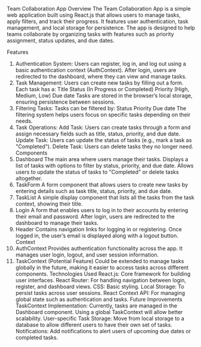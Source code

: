 Team Collaboration App
Overview
The Team Collaboration App is a simple web application built using React.js that allows users to manage tasks, apply filters, and track their progress. It features user authentication, task management, and local storage for persistence. The app is designed to help teams collaborate by organizing tasks with features such as priority assignment, status updates, and due dates.

Features
1. Authentication System:
Users can register, log in, and log out using a basic authentication context (AuthContext).
After login, users are redirected to the dashboard, where they can view and manage tasks.
2. Task Management:
Users can create new tasks by filling out a form. Each task has a:
Title
Status (In Progress or Completed)
Priority (High, Medium, Low)
Due date
Tasks are stored in the browser’s local storage, ensuring persistence between sessions.
3. Filtering Tasks:
Tasks can be filtered by:
Status
Priority
Due date
The filtering system helps users focus on specific tasks depending on their needs.
4. Task Operations:
Add Task: Users can create tasks through a form and assign necessary fields such as title, status, priority, and due date.
Update Task: Users can update the status of tasks (e.g., mark a task as "Completed").
Delete Task: Users can delete tasks they no longer need.
Components
1. Dashboard
The main area where users manage their tasks.
Displays a list of tasks with options to filter by status, priority, and due date.
Allows users to update the status of tasks to "Completed" or delete tasks altogether.
2. TaskForm
A form component that allows users to create new tasks by entering details such as task title, status, priority, and due date.
3. TaskList
A simple display component that lists all the tasks from the task context, showing their title.
4. Login
A form that enables users to log in to their accounts by entering their email and password.
After login, users are redirected to the dashboard to manage their tasks.
5. Header
Contains navigation links for logging in or registering.
Once logged in, the user’s email is displayed along with a logout button.
Context
1. AuthContext
Provides authentication functionality across the app. It manages user login, logout, and user session information.
2. TaskContext
(Potential Feature) Could be extended to manage tasks globally in the future, making it easier to access tasks across different components.
Technologies Used
React.js: Core framework for building user interfaces.
React Router: For handling navigation between login, register, and dashboard views.
CSS: Basic styling.
Local Storage: To persist tasks across user sessions.
React Context API: For managing global state such as authentication and tasks.
Future Improvements
TaskContext Implementation: Currently, tasks are managed in the Dashboard component. Using a global TaskContext will allow better scalability.
User-specific Task Storage: Move from local storage to a database to allow different users to have their own set of tasks.
Notifications: Add notifications to alert users of upcoming due dates or completed tasks.